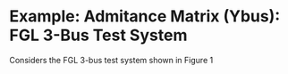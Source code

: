 # Example: Admitance Matrix (Ybus): FGL 3-Bus Test System
Considers the FGL 3-bus test system shown in Figure 1
